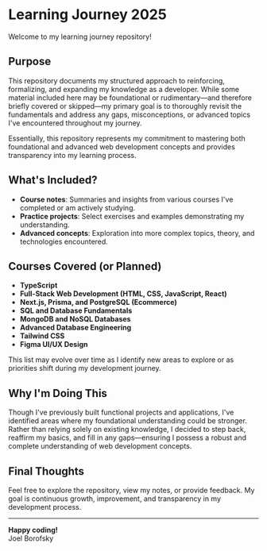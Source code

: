 # Learning Journey 2025

Welcome to my learning journey repository!

## Purpose

This repository documents my structured approach to reinforcing, formalizing, and expanding my knowledge as a developer. While some material included here may be foundational or rudimentary—and therefore briefly covered or skipped—my primary goal is to thoroughly revisit the fundamentals and address any gaps, misconceptions, or advanced topics I've encountered throughout my journey.

Essentially, this repository represents my commitment to mastering both foundational and advanced web development concepts and provides transparency into my learning process.

## What's Included?

- **Course notes**: Summaries and insights from various courses I've completed or am actively studying.
- **Practice projects**: Select exercises and examples demonstrating my understanding.
- **Advanced concepts**: Exploration into more complex topics, theory, and technologies encountered.

## Courses Covered (or Planned)

- **TypeScript**
- **Full-Stack Web Development (HTML, CSS, JavaScript, React)**
- **Next.js, Prisma, and PostgreSQL (Ecommerce)**
- **SQL and Database Fundamentals**
- **MongoDB and NoSQL Databases**
- **Advanced Database Engineering**
- **Tailwind CSS**
- **Figma UI/UX Design**

This list may evolve over time as I identify new areas to explore or as priorities shift during my development journey.

## Why I'm Doing This

Though I've previously built functional projects and applications, I've identified areas where my foundational understanding could be stronger. Rather than relying solely on existing knowledge, I decided to step back, reaffirm my basics, and fill in any gaps—ensuring I possess a robust and complete understanding of web development concepts.

## Final Thoughts

Feel free to explore the repository, view my notes, or provide feedback. My goal is continuous growth, improvement, and transparency in my development process.

---

**Happy coding!**  
Joel Borofsky
